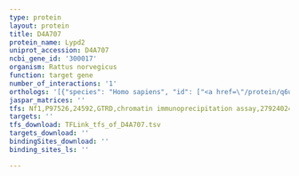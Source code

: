 ```yaml
---
type: protein
layout: protein
title: D4A707
protein_name: Lypd2
uniprot_accession: D4A707
ncbi_gene_id: '300017'
organism: Rattus norvegicus
function: target gene
number_of_interactions: '1'
orthologs: '[{"species": "Homo sapiens", "id": ["<a href=\"/protein/q6uxb3\">Q6UXB3</a>"]}, {"species": "Mus musculus", "id": ["<a href=\"/protein/q9dd23\">Q9DD23</a>"]}]'
jaspar_matrices: ''
tfs: Nf1,P97526,24592,GTRD,chromatin immunoprecipitation assay,27924024%5Buid%5D,No
targets: ''
tfs_download: TFLink_tfs_of_D4A707.tsv
targets_download: ''
bindingSites_download: ''
binding_sites_ls: ''

---
```

